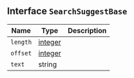 ## Interface `SearchSuggestBase`

| Name | Type | Description |
| - | - | - |
| `length` | [integer](./integer.md) | &nbsp; |
| `offset` | [integer](./integer.md) | &nbsp; |
| `text` | string | &nbsp; |
